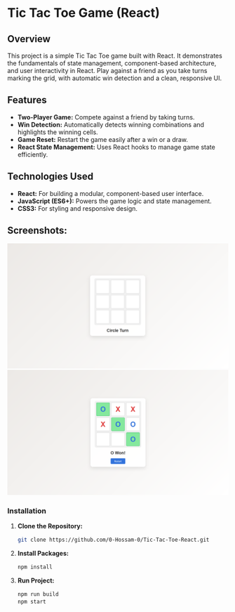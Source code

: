 # Tic Tac Toe Game (React)

## Overview

This project is a simple Tic Tac Toe game built with React. It demonstrates the fundamentals of state management, component-based architecture, and user interactivity in React. Play against a friend as you take turns marking the grid, with automatic win detection and a clean, responsive UI.

## Features

- **Two-Player Game:** Compete against a friend by taking turns.
- **Win Detection:** Automatically detects winning combinations and highlights the winning cells.
- **Game Reset:** Restart the game easily after a win or a draw.
- **React State Management:** Uses React hooks to manage game state efficiently.

## Technologies Used

- **React:** For building a modular, component-based user interface.
- **JavaScript (ES6+):** Powers the game logic and state management.
- **CSS3:** For styling and responsive design.


## Screenshots:

![Tic Tac Toe](https://github.com/0-Hossam-0/Tic-Tac-Toe-React/blob/main/XO1.png)
![Tic Tac Toe](https://github.com/0-Hossam-0/Tic-Tac-Toe-React/blob/main/XO2.png)


### Installation

1. **Clone the Repository:**

   ```sh
   git clone https://github.com/0-Hossam-0/Tic-Tac-Toe-React.git
   ```
2. **Install Packages:**
   ```sh
   npm install
   ```
3. **Run Project:**
   ```sh
   npm run build
   npm start
   ```
